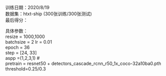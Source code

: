 训练日期：2020/8/19  
数据集：htxt-ship (300张训练/300张测试)  
最后得分：  

具体参数：  
resize = 1000,1000  
batchsize = 2
lr = 0.01     
epoch = 36    
step = [24, 33]   
aspp =(1,2,3,1) #  
pretrain = resnet50 + detectors_cascade_rcnn_r50_1x_coco-32a10ba0.pth  
threshold=0.25/0.3  
